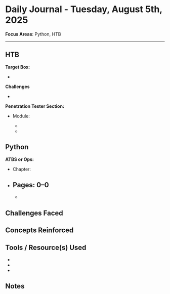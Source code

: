 # Daily Journal - Tuesday, August 5th, 2025

**Focus Areas**: Python,  HTB

---

## HTB

**Target Box:**

-

**Challenges**

-

**Penetration Tester Section:**

- Module:
  
  -
  -

## Python

**ATBS or Ops:**

- Chapter:
- Pages: 0–0
  -  
  -

## Challenges Faced



## Concepts Reinforced

## Tools / Resource(s) Used

-  
- 
- 

## Notes
